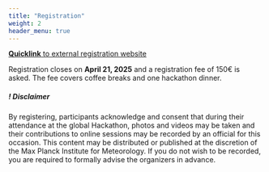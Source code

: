 ```yaml
---
title: "Registration"
weight: 2
header_menu: true
---
```



[**Quicklink** to external registration website](https://express.converia.de/frontend/index.php?sub=1790)

Registration closes on **April 21, 2025** and a registration fee of 150€ is asked. The fee covers coffee breaks and one hackathon dinner.

##### ! Disclaimer

By registering, participants acknowledge and consent that during their attendance at the global Hackathon, photos and videos may be taken and their contributions to online sessions may be recorded by an official for this occasion. This content may be distributed or published at the discretion of the Max Planck Institute for Meteorology. If you do not wish to be recorded, you are required to formally advise the organizers in advance.
